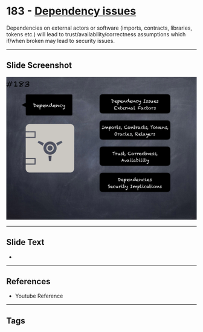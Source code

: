 # 183 - [Dependency issues](Dependency%20issues.md)
Dependencies on external actors or software (imports, contracts, libraries, tokens etc.) will lead to trust/availability/correctness assumptions which if/when broken may lead to security issues.
___
## Slide Screenshot
![0183.png](../../images/5.Pitfalls%20and%20Best%20Practices%20201/183.png)
___
## Slide Text
- 
___
## References
- Youtube Reference
___
## Tags